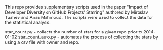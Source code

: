 This repo provides supplementary scripts used in the paper "Impact of Developer Diversity on GitHub Projects’ Starring" authored by Miroslav Tushev and Anas Mahmoud. The scripts were used to collect the data for the statistical analysis.

star_count.py - collects the number of stars for a given repo prior to 2014-01-02
star_count_auto.py - automates the process of collecting the stars by using a csv file with owner and repo.
